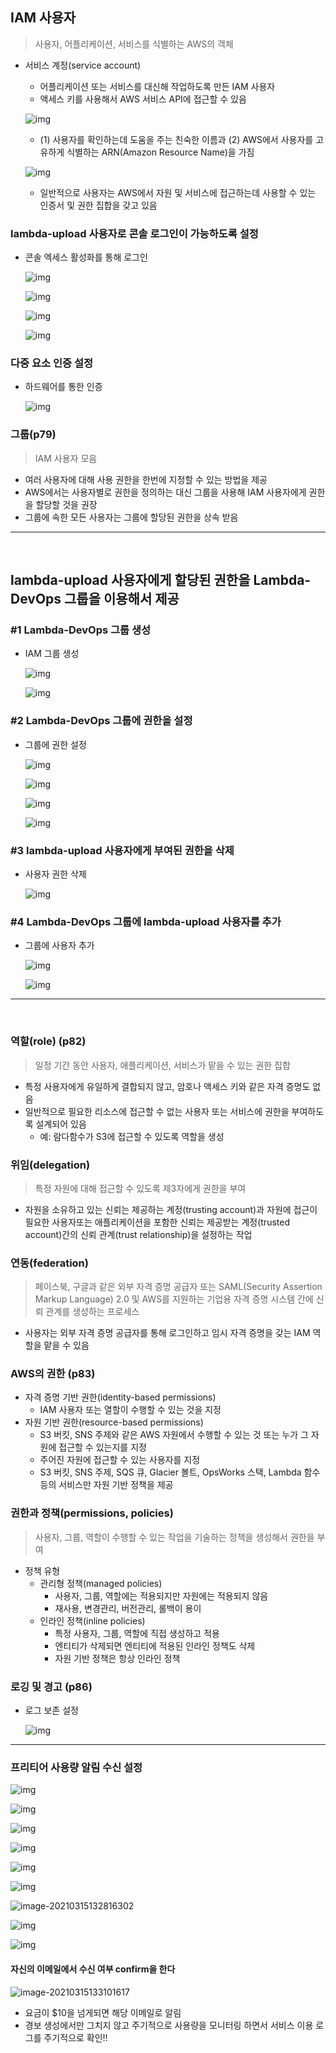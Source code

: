 ## IAM 사용자

> 사용자, 어플리케이션, 서비스를 식별하는 AWS의 객체

- 서비스 계정(service account)

  - 어플리케이션 또는 서비스를 대신해 작업하도록 만든 IAM 사용자
  - 액세스 키를 사용해서 AWS 서비스 API에 접근할 수 있음

  ![img](4-cloud-setup.assets/2PcGiL1xaKC8IFlrUwVBiFhMPI2SytCbSpbpxfiXm0BZEW03oileO8wib6s4I6ndWi51HQ7X9gDG3Too1qKjtJF4F_7yeOTwfOAxarOG6xV5TjP4EymhZpWVT4XyY5rdFnEC4inA)

  - (1) 사용자를 확인하는데 도움을 주는 친숙한 이름과 (2) AWS에서 사용자를 고유하게 식별하는 ARN(Amazon Resource Name)을 가짐

  ![img](4-cloud-setup.assets/gKjk8CdFhdVDsNxrBEypsMT6yBL6UuuW_eFvOhYqAyRsqh8_CvknhQ1E2-4zdYUinymT7izUK4tc25Vp7g7jL4OaRwk_LshyZ07W6yLlgVrxEsfTZJ8t52tm34CXE2CunusAHkEs)

  - 일반적으로 사용자는 AWS에서 자원 및 서비스에 접근하는데 사용할 수 있는 인증서 및 권한 집합을 갖고 있음



### lambda-upload 사용자로 콘솔 로그인이 가능하도록 설정

- 콘솔 엑세스 활성화를 통해 로그인

  ![img](4-cloud-setup.assets/ThlvGx4ZOZ_Cdn7IoU_86emMpeKES99Kl7HZMuPbgMX2xYGN3K2p7HcNWZhyxCLUJtdYC1emHIHFC_mF65c1CFboHS9zjt37G6MetsYeXWck_nYhjWmtVk_4f4DqNWK3WsO5YtO9)

  ![img](4-cloud-setup.assets/GhPviZFLCKS5eOe3UgJJ_ytAGvm9mmu8u-EjGWAfOWpQoqIeg1az1Iaz7yD9jewOpaLwaenazMI_bqMdMq_SH15PNueDrdUVdpZgxItfFWE1kimhPY0zjNql2xuVlEA0qgk4f-cN)

  ![img](4-cloud-setup.assets/OnDqs1aiOr9Cc_648vVhO88zL_V76E7XOo9HgCx5Dy-JrLTESSaeyT8XIk6OBGOIbod59VRZLxx_fztl-oT8u-u24Yz4VvYPNAdSgIUHpLfXtaeHlss59EDQkRd65kr0Sid5JOvN)

  ![img](4-cloud-setup.assets/B7AiZYCUuTw7H4UNY577qLGUygvG3nJca57aSf4zA51T4l_aEQi4zcpBvAZzbWd53pqYoMRbRnniQAhxmptxZ3i2JcfnHaXvwgrE7CR9R4kHDFkvR6qZn9VhVSDajc20uN6HlQLZ)

  



### 다중 요소 인증 설정

- 하드웨어를 통한 인증

  ![img](4-cloud-setup.assets/kBA8DNPEte0yz6zGS3lxIFtsUBf3uUgsNfgjcucj3AA7wCjF7HP1KnDCXw4ag6xPGRM79Ec-8bNkHRE5dR8PhEdBIP4ZgI24X5sLmtSZ7KFSno413js1R5MPVadc44vfT5jasVSf)



### 그룹(p79)

> IAM 사용자 모음

- 여러 사용자에 대해 사용 권한을 한번에 지정할 수 있는 방법을 제공
- AWS에서는 사용자별로 권한을 정의하는 대신 그룹을 사용해 IAM 사용자에게 권한을 할당할 것을 권장
- 그룹에 속한 모든 사용자는 그룹에 할당된 권한을 상속 받음



---

<br/>

##  lambda-upload 사용자에게 할당된 권한을 Lambda-DevOps 그룹을 이용해서 제공

### #1 Lambda-DevOps 그룹 생성

- IAM 그룹 생성

  ![img](4-cloud-setup.assets/7qYyJwN13tzsye3wliFxa4xKOsTg0ZfMrU10pNFWdyAtJrCV5E470fceiPs5CHWUE3-6x7bOzJt7F2xeILRMgX5HNK0URgs2jgowstfSJN-89El0xcdFr1sqixnqhf5rxI3Zh6Z5)

  ![img](4-cloud-setup.assets/oNq37x9a96SjCNnV78uuKWglQCPof65g-BVE9QnRg1FbRn8BS38NA1N641meY9OhGSrfrAY6bDrEbebRdGc0q8ycKW65ovl0sdD1_uTs4dOmO6JUOe09-LL2ElYHVbN6v824G2fa)



### #2 Lambda-DevOps 그룹에 권한을 설정

- 그룹에 권한 설정

  ![img](4-cloud-setup.assets/wumwspNKN_GKaa25Zq9X-DFQgTrpR3qY5fGEUd7tebqYQTZ3CWbJhcp8Zr0LEGlLUPdvAvPmHH3h94zxd1u2lb4_NGkRJdU53SMziU1rxFezvZIr-vJt2QTpfBwAUsu48Na23AHV)

  ![img](4-cloud-setup.assets/tIfRZm9cZc5W7kZVeCPAvVwtN7-oI_5wQ-qp4uPhWpUQK7pIlgt80_EsXQfFlguD07dmlqAkHSJAinwIqa9fWk-5HdqJQ8-4WpdWqt-DzOLMWUyT1ED7PggYjdQQEy_a6rw8HiW3)

  ![img](4-cloud-setup.assets/lV5Pz-NMwiz-S1AnRyQXMPv5mPYUYQavd8CZmCHI2Z1rLTM7cDVBgcSSFv_oXWEhyMQPRir-bp7IQPqvrphnAiOE6PVCb_PinAjE9-s0kXs91aKmxC300IZ6R1IAQ060VK-e_nDe)

  ![img](4-cloud-setup.assets/R8dxtSPwX-rCQIG3E6NMI8w83uLTiiNkyLzWOSdCGnBkZgx8-pc2WLdWEy7otG2qDlzCRD3so7_A7r0Uge2xNPXfwD6WidA-XLfvX9vn3_u2MrBLHsQJ2IFvb-Qc6RwC3Np1y82H)



### #3 lambda-upload 사용자에게 부여된 권한을 삭제

- 사용자 권한 삭제

  ![img](4-cloud-setup.assets/zhiTqA2KuWMJemUZWrMBcXEE9AmsACGrKyGbR9Sh11WpPKwKrL0UsXJ8dLQA5i9CBGcOZsuEgGmVKOni5IRUZc3z7Ymqz7EYAD9oAJksjQdY2v0YCF94hdhRJXF4rVds9iq0p5HY)



### #4 Lambda-DevOps 그룹에 lambda-upload 사용자를 추가

- 그룹에 사용자 추가

  ![img](4-cloud-setup.assets/7WHxBcNG_cfKDzJM-oEO7e6i_pkilxB9CwJQQJxiHfF6KSuBqdmU_viRPziM_gK5K3bIsSQAhoDEtFI-Z606uDD9kMffn-7GQzjdFw-UVLwC17F_gXAp7W59v52V9gXUqbImkhpN)

  ![img](4-cloud-setup.assets/r8SO_aAbra5-z1N83uVc7NTcox76CsTg5GnjCaFUFZ8G543SHXaY2ITWyo0x9znoyDqSX38cYaHTRzqjsoe5FYdacj5Hg5eic2AmHGhhhhW9Kwww7wdEDI_HaZ-0EshC4NyLSsku)



---

<br/>

### 역할(role) (p82)

> 일정 기간 동안 사용자, 애플리케이션, 서비스가 맡을 수 있는 권한 집합

- 특정 사용자에게 유일하게 결합되지 않고, 암호나 액세스 키와 같은 자격 증명도 없음
- 일반적으로 필요한 리소스에 접근할 수 없는 사용자 또는 서비스에 권한을 부여하도록 설계되어 있음
  - 예: 람다함수가 S3에 접근할 수 있도록 역할을 생성



### 위임(delegation)

> 특정 자원에 대해 접근할 수 있도록 제3자에게 권한을 부여

- 자원을 소유하고 있는 신뢰는 제공하는 계정(trusting account)과 자원에 접근이 필요한 사용자또는 애플리케이션을 포함한 신뢰는 제공받는 계정(trusted account)간의 신뢰 관계(trust relationship)을 설정하는 작업



### 연동(federation)

> 페이스북, 구글과 같은 외부 자격 증명 공급자 또는 SAML(Security Assertion Markup Language) 2.0 및 AWS를 지원하는 기업용 자격 증명 시스템 간에 신뢰 관계를 생성하는 프로세스

- 사용자는 외부 자격 증명 공급자를 통해 로그인하고 임시 자격 증명을 갖는 IAM 역할을 맡을 수 있음



### AWS의 권한 (p83)

- 자격 증명 기반 권한(identity-based permissions)
  - IAM 사용자 또는 열할이 수행할 수 있는 것을 지정
- 자원 기반 권한(resource-based permissions)
  - S3 버킷, SNS 주제와 같은 AWS 자원에서 수행할 수 있는 것 또는 누가 그 자원에 접근할 수 있는지를 지정
  - 주어진 자원에 접근할 수 있는 사용자를 지정
  - S3 버킷, SNS 주제, SQS 큐, Glacier 볼트, OpsWorks 스택, Lambda 함수 등의 서비스만 자원 기반 정책을 제공



### 권한과 정책(permissions, policies)

> 사용자, 그룹, 역할이 수행할 수 있는 작업을 기술하는 정책을 생성해서 권한을 부여

- 정책 유형
  - 관리형 정책(managed policies)
    - 사용자, 그룹, 역할에는 적용되지만 자원에는 적용되지 않음
    - 재사용, 변경관리, 버전관리, 롤백이 용이
  - 인라인 정책(inline policies)
    - 특정 사용자, 그룹, 역할에 직접 생성하고 적용
    - 엔티티가 삭제되면 엔티티에 적용된 인라인 정책도 삭제
    - 자원 기반 정책은 항상 인라인 정책



### 로깅 및 경고 (p86)

- 로그 보존 설정

  ![img](4-cloud-setup.assets/IWeInIG1mwGNlqLBfA2SGd8Yjzo3hkvuKC7zlEKi3_4_ZAXRnK_Ptf1EvjFbQxvAq8VUqzwWw-64PA83vyfB981JuhF1TwwOljCrcPDHrlCguEmEIn4_iRjw7ELDtxcCNPpNyPuA)

  



---



### 프리티어 사용량 알림 수신 설정

![img](4-cloud-setup.assets/image.png)

![img](4-cloud-setup.assets/1GgzFx7A5KrovB9if1UrWdno9ZkxaPlOD9APiI-ovtu9nv_iyZWqhC91FOQzJwEvtiq33RmGwovOopz52yB21WheonRc2vGuDgFl-Yrgy3BxJATFqEg00BKYCGbRINXdo06Er5F6)

![img](4-cloud-setup.assets/yzNYKBLMzmIVgWJSVSCcSXEMCwa5QA0yHJ9SZZ5YXPua5N2gE8yamTVlaM5mX4Y0Lu3pAOhp6zlqLSrPVtyOT2yQ0R03a9psk5jWY5g9LUfp2A00zYOVRdMedX7L30C695WmnMQg)

![img](4-cloud-setup.assets/i1WKB3kHVMJkzduwTghIXsGFx8PVXAKp5x_de-XUtxr7HBO1KRFoWCTV3ciBce7YEJfkg-s4108-HMDPYMwM2wVHrpEO2VBtz8_QNXEUOBjeVn7d1VQvzkCixNqh9GC-UDLSeTf2)

![img](4-cloud-setup.assets/ESYwaWwHMDSxexwGqg0Ooan73v5kdv_dO3ws0RWi13qxzyEMX9-YP4rC17i_7oiiRCkPx7UEeqUQYl4pLolnwr96Ck9FGVwhN81g53UEGIPC-613-kqRsOFokX9thjNc6vZHO5lu)

![img](4-cloud-setup.assets/0o6AHWgO3bTF5DxL99GpO6Wy7lSovXbVcPTAbJuHyIvMKudGtqLMD8IeJr-oIqF0Xm911O3vE8c56gfMoyDWq2aMraS54VSWdk5fs_b1LakmMeeG-P64WiS7CqjJr1lfhri9blwh)



![image-20210315132816302](4-cloud-setup.assets/image-20210315132816302.png)

![img](4-cloud-setup.assets/TRm7R8p9PxXzj2il5x9Vbh6a4ygqJHX-_3J-463aOeQDKTXxjfN9Uw-IL746XP1LUIx0aJ32KP8Kc-HGgn-84_TRwXAxNgHdTEOw4ojGvD6FICTH-MRfExZoPdiyyhVSeFAZvzSZ)

![img](4-cloud-setup.assets/obcwiIjgYmBNW9RAG69DwWX_OGSWqqVG4lqDhqtc0kOCfo8aWiYvR0eqLPm4MAIBDNnsM47KSyVAHeAmS9o4v7DgYnNnBk9mY2gCkllCZzuHqpovb8kiBnQMyIF6_T5voLmc0aQM)



#### 자신의 이메일에서 수신 여부 confirm을 한다

![image-20210315133101617](4-cloud-setup.assets/image-20210315133101617.png)



- 요금이 $10을 넘게되면 해당 이메일로 알림
- 경보 생성에서만 그치지 않고 주기적으로 사용량을 모니터링 하면서 서비스 이용 로그를 주기적으로 확인!!



